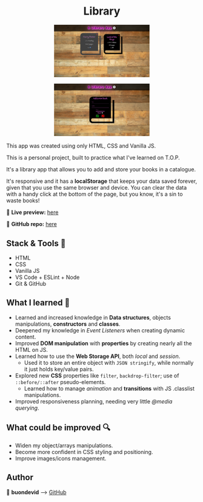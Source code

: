 <h1 align='center'>Library</h1> 

<p align='center'>
	<img src='assets/home-app.png' height=50% width=50%>
</p>

<p align='center'>
	<img src='assets/form-app.png' height=50% width=50%>
</p>

This app was created using only HTML, CSS and Vanilla JS.

This is a personal project, built to practice what I've learned on T.O.P.

It's a library app that allows you to add and store your books in a catalogue. 

It's responsive and it has a **localStorage** that keeps your data saved forever, given that you use the same browser and device. You can clear the data with a handy click at the bottom of the page, but you know, it's a sin to waste books!

:link: **Live preview:** [here](https://buondevid.github.io/library/)

:link: **GitHub repo:** [here](https://github.com/buondevid/library)



## Stack & Tools  :hammer:

- HTML
- CSS
- Vanilla JS
- VS Code + ESLint + Node
- Git & GitHub

## What I learned :book:

- Learned and increased knowledge in **Data structures**, objects manipulations, **constructors** and **classes**.
- Deepened my knowledge in *Event Listeners* when creating dynamic content.
- Improved **DOM manipulation** with **properties** by creating nearly all the HTML on JS.
- Learned how to use the **Web Storage API**, both *local* and *session*.
	- Used it to store an entire object with `JSON stringify`, while normally it just holds key/value pairs.
- Explored new **CSS** properties like `filter`, `backdrop-filter`; use of `::before/::after` pseudo-elements.
	- Learned how to manage *animation* and **transitions** with JS .classlist manipulations.
- Improved responsiveness planning, needing very little *@media querying*.

## What could be improved :mag: 

* Widen my object/arrays manipulations.
* Become more confident in CSS styling and positioning.
* Improve images/icons management.

## Author

:moyai: **buondevid** --> [GitHub](https://github.com/buondevid)